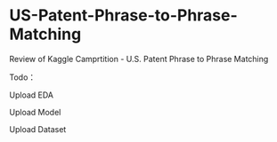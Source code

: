 # US-Patent-Phrase-to-Phrase-Matching
Review of Kaggle Camprtition - U.S. Patent Phrase to Phrase Matching



Todo：

Upload EDA

Upload Model

Upload Dataset
